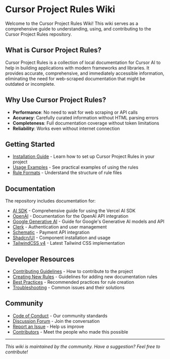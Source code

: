 # Cursor Project Rules Wiki

Welcome to the Cursor Project Rules Wiki! This wiki serves as a comprehensive guide to understanding, using, and contributing to the Cursor Project Rules repository.

## What is Cursor Project Rules?

Cursor Project Rules is a collection of local documentation for Cursor AI to help in building applications with modern frameworks and libraries. It provides accurate, comprehensive, and immediately accessible information, eliminating the need for web-scraped documentation that might be outdated or incomplete.

## Why Use Cursor Project Rules?

- **Performance**: No need to wait for web scraping or API calls
- **Accuracy**: Carefully curated information without HTML parsing errors
- **Completeness**: Full documentation coverage without token limitations
- **Reliability**: Works even without internet connection

## Getting Started

- [Installation Guide](Installation-Guide) - Learn how to set up Cursor Project Rules in your project
- [Usage Examples](Usage-Examples) - See practical examples of using the rules
- [Rule Formats](Rule-Formats) - Understand the structure of rule files

## Documentation

The repository includes documentation for:

- [AI SDK](AI-SDK) - Comprehensive guide for using the Vercel AI SDK
- [OpenAI](OpenAI) - Documentation for the OpenAI API integration
- [Google Generative AI](Google-Generative-AI) - Guide for Google's Generative AI models and API
- [Clerk](Clerk) - Authentication and user management
- [Schematic](Schematic) - Payment API integration
- [Shadcn/UI](Shadcn-UI) - Component installation and usage
- [TailwindCSS v4](TailwindCSS-v4) - Latest Tailwind CSS implementation

## Developer Resources

- [Contributing Guidelines](Contributing-Guidelines) - How to contribute to the project
- [Creating New Rules](Creating-New-Rules) - Guidelines for adding new documentation rules
- [Best Practices](Best-Practices) - Recommended practices for rule creation
- [Troubleshooting](Troubleshooting) - Common issues and their solutions

## Community

- [Code of Conduct](Code-of-Conduct) - Our community standards
- [Discussion Forum](https://github.com/VidAIze/best-cursor-project-rules/discussions) - Join the conversation
- [Report an Issue](https://github.com/VidAIze/best-cursor-project-rules/issues) - Help us improve
- [Contributors](Contributors) - Meet the people who made this possible

---

_This wiki is maintained by the community. Have a suggestion? Feel free to contribute!_
